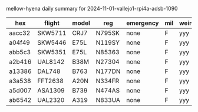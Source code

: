 mellow-hyena daily summary for 2024-11-01-vallejo1-rpi4a-adsb-1090

|hex|flight|model|reg|emergency|mil|weirdo|
|--|--|--|--|--|--|--|
|aacc32|SKW5711|CRJ7|N795SK|none|F|yyy|
|a04f49|SKW5446|E75L|N119SY|none|F|yyy|
|abb5c3|SKW5351|E75L|N85363|none|F|yyy|
|a2b416|UAL8142|B38M|N27304|none|F|yyy|
|a13386|DAL748|B763|N177DN|none|F|yyy|
|a3a538|FFT2638|A20N|N334FR|none|F|yyy|
|a5d007|ASA1309|B739|N474AS|none|F|yyy|
|ab6542|UAL2320|A319|N833UA|none|F|yyy|
